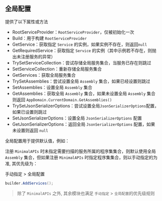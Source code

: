 ## 全局配置

提供了以下属性或方法

* RootServiceProvider：`RootServiceProvider`，仅被初始化一次
* Build：用于构建 `RootServiceProvider`
* GetService：获取指定 `Service` 的实例，如果实例不存在，则返回`null`
* GetRequiredService：获取指定 `Service` 的实例（其中示例若不存在，则抛出未注册服务的异常）
* TrySetServiceCollection：尝试存储全局服务集合，当服务已存在则跳过
* SetServiceCollection：重新存储全局服务集合
* GetServices：获取全局服务集合
* TrySetAssemblies：尝试设置全局 `Assembly` 集合，如果已经设置则跳过
* SetAssemblies：设置全局 `Assembly` 集合
* GetAssemblies：获取全局 `Assembly` 集合，如果未设置全局 `Assembly` 集合则返回 `AppDomain.CurrentDomain.GetAssemblies()`
* TrySetJsonSerializerOptions：尝试设置全局`JsonSerializerOptions`配置，如果已设置则跳过
* SetJsonSerializerOptions：设置全局 `JsonSerializerOptions` 配置
* GetJsonSerializerOptions：返回全局 `JsonSerializerOptions` 配置，如果未设置则返回 `null`

全局配置用于提供默认值，例如：

注册 `MinimalAPIs` 时未指定需要扫描的服务所属的程序集集合，则默认使用全局 `Assembly` 集合，但如果注册 `MinimalAPIs` 时指定程序集集合，则以手动指定的为准, 其优先级为：

手动指定 > 全局配置

```csharp
builder.AddServices();
```

> 除了 `MinimalAPIs` 之外, 其余模块也满足 `手动指定` > `全局配置`的优先级规则